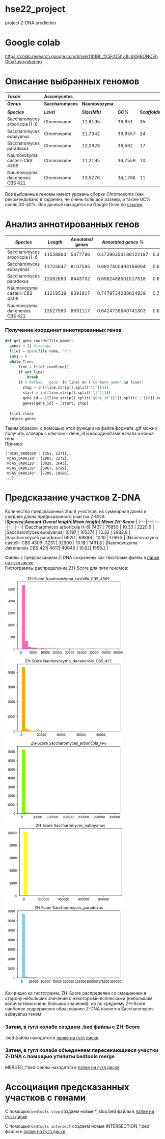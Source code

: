 # hse22_project
project Z-DNA prediction

# Google colab
https://colab.research.google.com/drive/11b1BL_f25FrO5hvJILbK9jBONOEhGlox?usp=sharing 

# Описание выбранных геномов

|*Taxon*|Ascomycetes|||||
|:---|:---|---|---|---|---|
|***Genus***|**Saccharomyces**| **Naumovozyma**||||
|||||||
|***Species***|***Level***|***Size(Mb)***|***GC%***|***Scaffolds***|***Assembly***|
|Saccharomyces arboricola H-6| Chromosome|11,6195|38,851|35|GCA_000292725.1|
|Saccharomyces eubayanus|Chromosome|11,7342|39,9557|24|GCA_001298625.1|
|Saccharomyces paradoxus|Chromosome|12,0928|38,562|17|GCA_002079055.1|
|Naumovozyma castellii CBS 4309| Chromosome|11,2195|36,7559|10|GCA_000237345.1|
|Naumovozyma dairenensis CBS 421|  Chromosome|13,5276|34,1768|11|GCA_000227115.2|  

Все выбранные геномы имеют уровень сборки Chromosome (как рекомендовано в задании), не очень большой размер, а также GC% около 30-40%.
Все данные находятся на Google Drive по [ссылке](https://drive.google.com/drive/folders/1fBILsHN0vko58oxx-LklgGUbbFHdL_J_?usp=sharing).    

# Анализ аннотированных генов  

|***Species***|***Length***|***Annotated genes***|***Annotated genes %***|***Exons %***|
|---|---|---|---|---|
|Saccharomyces arboricola H-6| 11558863 | 5477786 | 0.47390353186122197 | 0.47390353186122197|
|Saccharomyces eubayanus| 11703647 | 8107585 | 0.6927400493196694 | 0.6896107683357162|
|Saccharomyces paradoxus| 12092683 | 8443702 | 0.6982488501517818 | 0.6940445722425701|
|Naumovozyma castellii CBS 4309| 11219539 | 8391917 | 0.7479734238634939 | 0.7439753986326889|
|Naumovozyma dairenensis CBS 421| 13527580 | 8691117 | 0.6424738940741803 | 0.6390060897810251|

### Получение координат аннотированных генов
``` python
def get_gene_coords(file_name):
  genes = {} #словарь
  file1 = open(file_name, "r")
  sum1 = 0
  while True:
      line = file1.readline()
      if not line:
          break
      if ('RefSeq	gene' in line) or ('Genbank	gene' in line):
        stop = int(line.strip().split('\t')[4])
        start = int(line.strip().split('\t')[3])
        gene_id = ((line.strip().split('gene_id')[1]).split(';')[0]).replace('\"', '').replace(' ', '')
        genes[gene_id] = [start, stop]
      
  file1.close
  return genes
```
  
  Таким образом, с помощью этой функции из файла формата .gtf можно получить словарь с ключом - dene_id и координатами начала и конца гена.  
  Пример:  
  ```
  {'NCAS_0A00100': [351, 1271],  
 'NCAS_0A00110': [2003, 2272],  
 'NCAS_0A00120': [3020, 3643],  
 'NCAS_0A00130': [6067, 6759],  
 'NCAS_0A00140': [7200, 10586],  
 ...}
  ```
# Предсказание участков Z-DNA
Количество предсказанных zhunt участков, их суммарная длина и средняя длина предсказанного участка Z-DNA:  
|***Species***|***Amount***|***Overal length***|***Mean length***| ***Mean ZH-Score*** |
|---|---|---|---|---|
|Saccharomyces arboricola H-6| 7437 | 76850 | 10.33 | 2220.6 |
|Saccharomyces eubayanus| 10197 | 105374 | 10.33 | 2882.8 |
|Saccharomyces paradoxus| 6920 | 69898 | 10.10 | 1769.3 |
|Naumovozyma castellii CBS 4309| 3231 | 32900 | 10.18 | 1491.8 |
|Naumovozyma dairenensis CBS 421| 4617| 49046 | 10.62| 1558.2 |

Файлы с предсказанием Z-DNA сохранены как текстовые файлы в [папке на гугл диске](https://drive.google.com/drive/folders/1fBILsHN0vko58oxx-LklgGUbbFHdL_J_?usp=sharing)  
Гистограммы распределение ZH-Score для пяти геномов:  
  
  
![](https://github.com/kseniashilova/hse22_project/blob/main/pictures/z1.png)
![](https://github.com/kseniashilova/hse22_project/blob/main/pictures/z2.png)
![](https://github.com/kseniashilova/hse22_project/blob/main/pictures/z3.png)
![](https://github.com/kseniashilova/hse22_project/blob/main/pictures/z4.png)
![](https://github.com/kseniashilova/hse22_project/blob/main/pictures/z5.png)
  
    
Как видно из гистограмм, ZH-Score распределен со смещением в сторону небольших значений с некоторыми всплесками (небольшим количеством очень больших значений), но по среднему ZH-Score наиболее подверженен образованию Z-DNA является Saccharomyces eubayanus геном.  
  
 ### Затем, в гугл колабе создаем .bed файлы с ZH-Score
.bed файлы находятся в [папке на гугл диске](https://drive.google.com/drive/folders/1fBILsHN0vko58oxx-LklgGUbbFHdL_J_?usp=sharing)

 ### Затем, в гугл колабе объединяем пересекающиеся участки Z-DNA с помощью утилиты bedtools merge
 
MERGED_\*.bed файлы находятся в [папке на гугл диске](https://drive.google.com/drive/folders/1fBILsHN0vko58oxx-LklgGUbbFHdL_J_?usp=sharing)

# Ассоциация предсказанных участков с генами
С помощью ```bedtools slop``` создаем новые *_slop.bed файлы в [папке на гугл диске](https://drive.google.com/drive/folders/1fBILsHN0vko58oxx-LklgGUbbFHdL_J_?usp=sharing)    

С помощью ```bedtools intersect``` создаем новые INTERSECTION_\*.bed файлы в [папке на гугл диске](https://drive.google.com/drive/folders/1fBILsHN0vko58oxx-LklgGUbbFHdL_J_?usp=sharing)
